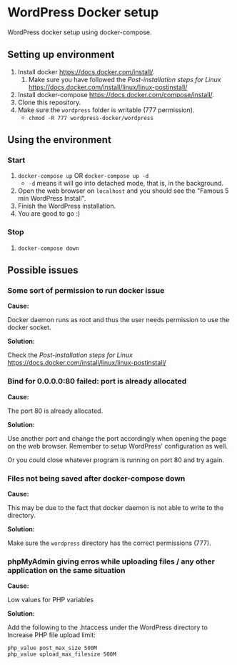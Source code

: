 # WordPress Docker setup

WordPress docker setup using docker-compose.

## Setting up environment

1. Install docker <https://docs.docker.com/install/>.
    1. Make sure you have followed the *Post-installation steps for Linux* <https://docs.docker.com/install/linux/linux-postinstall/>
2. Install docker-compose <https://docs.docker.com/compose/install/>.
3. Clone this repository.
4. Make sure the `wordpress` folder is writable (777 permission).
    * `chmod -R 777 wordpress-docker/wordpress`

## Using the environment

### Start

1. `docker-compose up` OR `docker-compose up -d`
    * `-d` means it will go into detached mode, that is, in the background.
2. Open the web browser on `localhost` and you should see the "Famous 5 min WordPress Install".
3. Finish the WordPress installation.
3. You are good to go :)

### Stop

1. `docker-compose down`

## Possible issues

### Some sort of permission to run docker issue

**Cause:**

Docker daemon runs as root and thus the user needs permission to use the docker socket.

**Solution:**

Check the *Post-installation steps for Linux* <https://docs.docker.com/install/linux/linux-postinstall/>

### Bind for 0.0.0.0:80 failed: port is already allocated

**Cause:**

The port 80 is already allocated.

**Solution:**

Use another port and change the port accordingly when opening the page on the web browser. Remember to setup WordPress' configuration as well.

Or you could close whatever program is running on port 80 and try again.

### Files not being saved after docker-compose down

**Cause:**

This may be due to the fact that docker daemon is not able to write to the directory.

**Solution:**

Make sure the `wordpress` directory has the correct permissions (777).

### phpMyAdmin giving erros while uploading files / any other application on the same situation

**Cause:**

Low values for PHP variables

**Solution:**

Add the following to the .htaccess under the WordPress directory to Increase PHP file upload limit:

```
php_value post_max_size 500M
php_value upload_max_filesize 500M
```
